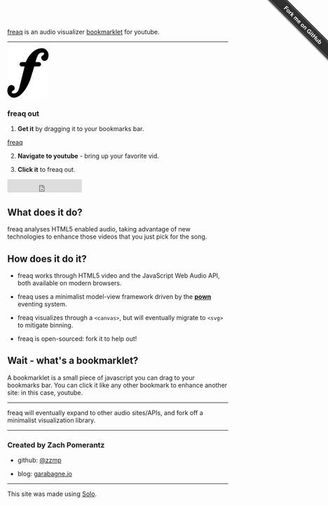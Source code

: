 [freaq](http://www.github.com/zzmp/freaq) is an audio visualizer [bookmarklet](http://marklets.com/FAQ.aspx) for youtube.

---

<img src="https://raw.githubusercontent.com/zzmp/freaq/gh-pages/images/logo.png">

### freaq out

1. **Get it** by dragging it to your bookmarks bar.

 <a class="bookmarklet" href="javascript:(function(){var fqbm=document.createElement('script');fqbm.setAttribute('type','text/javascript');fqbm.setAttribute('src','https://raw.githubusercontent.com/zzmp/freaq/gh-pages/freaq.min.js');document.querySelector('body').appendChild(fqbm);}())">
  freaq
 </a>

2. **Navigate to youtube** - bring up your favorite vid.

3. **Click it** to freaq out.

<iframe src="http://ghbtns.com/github-btn.html?user=zzmp&amp;repo=freaq&amp;type=watch&amp;count=true&amp;size=large"
 allowtransparency="true" frameborder="0" scrolling="0" width="170" height="30"></iframe><br/>

## What does it do?

freaq analyses HTML5 enabled audio, taking advantage of new technologies to enhance those videos that you just pick for the song.

## How does it do it?

* freaq works through HTML5 video and the JavaScript Web Audio API, both available on modern browsers.

* freaq uses a minimalist model-view framework driven by the [**pown**](http://www.npmjs.org/package/pown) eventing system.

* freaq visualizes through a `<canvas>`, but will eventually migrate to `<svg>` to mitigate binning.

* freaq is open-sourced: fork it to help out!

## Wait - what's a bookmarklet?

A bookmarklet is a small piece of javascript you can drag to your bookmarks bar. You can click it like any other bookmark to enhance another site: in this case, youtube.

---

freaq will eventually expand to other audio sites/APIs, and fork off a minimalist visualization library.

___

### Created by Zach Pomerantz


* github: [@zzmp](http://www.github.com/zzmp)

* blog: [garabagne.io](http://www.garabagne.io)

___

This site was made using [Solo](http://chibicode.github.io/solo/).

<!-- Fork me on GitHub -->
<div class="github-fork-ribbon-wrapper right fixed" style="width: 150px;height: 150px;position: fixed;overflow: hidden;top: 0;z-index: 9999;pointer-events: none;right: 0;"><div class="github-fork-ribbon" style="position: absolute;padding: 2px 0;background-color: #333;background-image: linear-gradient(to bottom, rgba(0, 0, 0, 0), rgba(0, 0, 0, 0.15));-webkit-box-shadow: 0 2px 3px 0 rgba(0, 0, 0, 0.5);-moz-box-shadow: 0 2px 3px 0 rgba(0, 0, 0, 0.5);box-shadow: 0 2px 3px 0 rgba(0, 0, 0, 0.5);z-index: 9999;pointer-events: auto;top: 42px;right: -43px;-webkit-transform: rotate(45deg);-moz-transform: rotate(45deg);-ms-transform: rotate(45deg);-o-transform: rotate(45deg);transform: rotate(45deg);"><a href="https://github.com/zzmp/freaq" style="font: 700 13px &quot;Helvetica Neue&quot;, Helvetica, Arial, sans-serif;color: #fff;text-decoration: none;text-shadow: 0 -1px rgba(0, 0, 0, 0.5);text-align: center;width: 200px;line-height: 20px;display: inline-block;padding: 2px 0;border-width: 1px 0;border-style: dotted;border-color: rgba(255, 255, 255, 0.7);">Fork me on GitHub</a></div></div>

<!-- Google analytics -->
<script>
  (function(i,s,o,g,r,a,m){i['GoogleAnalyticsObject']=r;i[r]=i[r]||function(){
  (i[r].q=i[r].q||[]).push(arguments)},i[r].l=1*new Date();a=s.createElement(o),
  m=s.getElementsByTagName(o)[0];a.async=1;a.src=g;m.parentNode.insertBefore(a,m)
  })(window,document,'script','//www.google-analytics.com/analytics.js','ga');

  ga('create', 'UA-50937918-1', 'freaq.io');
  ga('send', 'pageview');
</script>
